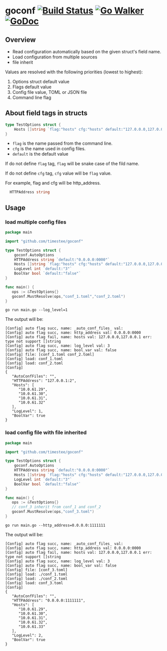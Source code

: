 # goconf [![Build Status](https://travis-ci.org/timestee/goconf.svg?branch=master)](https://travis-ci.org/zsounder/goconf) [![Go Walker](https://gowalker.org/api/v1/badge)](https://gowalker.org/github.com/zsounder/goconf)  [![GoDoc](https://godoc.org/github.com/zsounder/goconf?status.svg)](https://godoc.org/github.com/zsounder/goconf)


## Overview

* Read configuration automatically based on the given struct's field name.
* Load configuration from multiple sources
* file inherit

Values are resolved with the following priorities (lowest to highest):
1. Options struct default value
2. Flags default value
3. Config file value, TOML or JSON file
4. Command line flag

## About field tags in structs
```go
type TestOptions struct {
    Hosts []string `flag:"hosts" cfg:"hosts" default:"127.0.0.0,127.0.0.1"`
}
```
* `flag` is the name passed from the command line.
* `cfg` is the name used in config files.
* `default` is the default value

If do not define `flag` tag, `flag` will be snake case of the fild name.

If do not define `cfg` tag, `cfg` value will be `flag` value.

For example, flag and cfg will be http_address.
```go
  HTTPAddress string
```

## Usage

### load multiple config files

```go
package main

import "github.com/timestee/goconf"

type TestOptions struct {
    goconf.AutoOptions
    HTTPAddress string `default:"0.0.0.0:0000"`
    Hosts []string `flag:"hosts" cfg:"hosts" default:"127.0.0.0,127.0.0.1"`
    LogLevel int `default:"3"`
    BoolVar bool `default:"false"`
}

func main() {
   ops := &TestOptions{}
   goconf.MustResolve(ops,"conf_1.toml","conf_2.toml")
}
```

`go run main.go --log_level=1`

The output will be:

```plain
[Config] auto flag succ, name: _auto_conf_files_ val:
[Config] auto flag succ, name: http_address val: 0.0.0.0:0000
[Config] auto flag fail, name: hosts val: 127.0.0.0,127.0.0.1 err: type not support []string
[Config] auto flag succ, name: log_level val: 3
[Config] auto flag succ, name: bool_var val: false
[Config] file: [conf_1.toml conf_2.toml]
[Config] load: conf_1.toml
[Config] load: conf_2.toml
[Config]
{
   "AutoConfFiles": "",
   "HTTPAddress": "127.0.0.1:2",
   "Hosts": [
      "10.0.61.29",
      "10.0.61.30",
      "10.0.61.31",
      "10.0.61.32"
   ],
   "LogLevel": 1,
   "BoolVar": true
}
```

### load config file with file inherited

```go
package main

import "github.com/timestee/goconf"

type TestOptions struct {
    goconf.AutoOptions
    HTTPAddress string `default:"0.0.0.0:0000"`
    Hosts []string `flag:"hosts" cfg:"hosts" default:"127.0.0.0,127.0.0.1"`
    LogLevel int `default:"3"`
    BoolVar bool `default:"false"`
}

func main() {
   ops := &TestOptions{}
   // conf_3 inherit from conf_1 and conf_2
   goconf.MustResolve(ops,"conf_3.toml")
}
```
`go run main.go --http_address=0.0.0.0:1111111`

The output will be:

```plain
[Config] auto flag succ, name: _auto_conf_files_ val:
[Config] auto flag succ, name: http_address val: 0.0.0.0:0000
[Config] auto flag fail, name: hosts val: 127.0.0.0,127.0.0.1 err: type not support []string
[Config] auto flag succ, name: log_level val: 3
[Config] auto flag succ, name: bool_var val: false
[Config] file: [conf_3.toml]
[Config] load: ./conf_1.toml
[Config] load: ./conf_2.toml
[Config] load: conf_3.toml
[Config]
{
   "AutoConfFiles": "",
   "HTTPAddress": "0.0.0.0:1111111",
   "Hosts": [
      "10.0.61.29",
      "10.0.61.30",
      "10.0.61.31",
      "10.0.61.32",
      "10.0.61.33"
   ],
   "LogLevel": 2,
   "BoolVar": true
}
```
